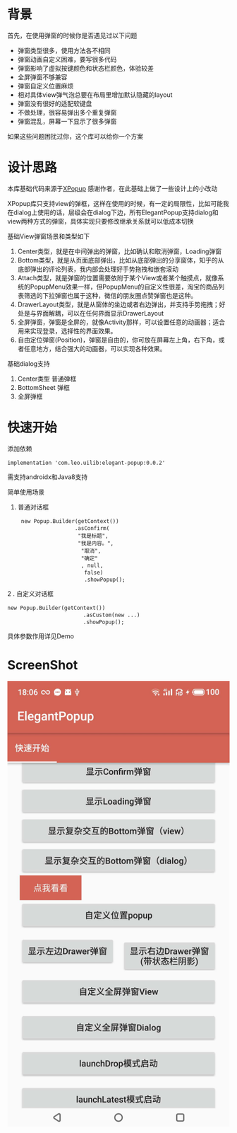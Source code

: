 # 背景

首先，在使用弹窗的时候你是否遇见过以下问题

- 弹窗类型很多，使用方法各不相同
- 弹窗动画自定义困难，要写很多代码
- 弹窗影响了虚拟按键颜色和状态栏颜色，体验较差
- 全屏弹窗不够兼容
- 弹窗自定义位置麻烦
- 相对具体view弹气泡总要在布局里增加默认隐藏的layout
- 弹窗没有很好的适配软键盘
- 不做处理，很容易弹出多个重复弹窗
- 弹窗混乱，屏幕一下显示了很多弹窗

如果这些问题困扰过你，这个库可以给你一个方案

#  设计思路

本库基础代码来源于[XPopup](https://github.com/li-xiaojun/XPopup) 感谢作者，在此基础上做了一些设计上的小改动

XPopup库只支持view的弹框，这样在使用的时候，有一定的局限性，比如可能我在dialog上使用的话，层级会在dialog下边，所有ElegantPopup支持dialog和view两种方式的弹窗，具体实现只要修改继承关系就可以低成本切换

基础View弹窗场景和类型如下

1. Center类型，就是在中间弹出的弹窗，比如确认和取消弹窗，Loading弹窗
2. Bottom类型，就是从页面底部弹出，比如从底部弹出的分享窗体，知乎的从底部弹出的评论列表，我内部会处理好手势拖拽和嵌套滚动
3. Attach类型，就是弹窗的位置需要依附于某个View或者某个触摸点，就像系统的PopupMenu效果一样，但PopupMenu的自定义性很差，淘宝的商品列表筛选的下拉弹窗也属于这种，微信的朋友圈点赞弹窗也是这种。
4. DrawerLayout类型，就是从窗体的坐边或者右边弹出，并支持手势拖拽；好处是与界面解耦，可以在任何界面显示DrawerLayout
5. 全屏弹窗，弹窗是全屏的，就像Activity那样，可以设置任意的动画器；适合用来实现登录，选择性的界面效果。
6. 自由定位弹窗(Position)，弹窗是自由的，你可放在屏幕左上角，右下角，或者任意地方，结合强大的动画器，可以实现各种效果。

基础dialog支持

1. Center类型 普通弹框
2. BottomSheet 弹框
3. 全屏弹框

# 快速开始

添加依赖

```
implementation 'com.leo.uilib:elegant-popup:0.0.2'
```

需支持androidx和Java8支持

简单使用场景

1. 普通对话框

   ```
    new Popup.Builder(getContext())
                     .asConfirm(
                      "我是标题",
                      "我是内容。",
                       "取消",
                       "确定"
                       , null,
                        false)
                        .showPopup();
   ```

2 . 自定义对话框

```
new Popup.Builder(getContext())
                        .asCustom(new ...)
                        .showPopup();
```

具体参数作用详见Demo

# ScreenShot

![image](https://github.com/wanglg/resource/blob/master/11587982016_.pic.jpg?raw=true)

